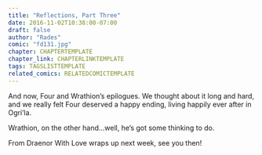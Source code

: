 ```yaml
---
title: "Reflections, Part Three"
date: 2016-11-02T10:38:00-07:00
draft: false
author: "Rades"
comic: "fd131.jpg"
chapter: CHAPTERTEMPLATE
chapter_link: CHAPTERLINKTEMPLATE
tags: TAGSLISTTEMPLATE
related_comics: RELATEDCOMICTEMPLATE
---
```


And now, Four and Wrathion’s epilogues. We thought about it long and hard, and we really felt Four deserved a happy ending, living happily ever after in Ogri’la.


Wrathion, on the other hand…well, he’s got some thinking to do.


From Draenor With Love wraps up next week, see you then!

